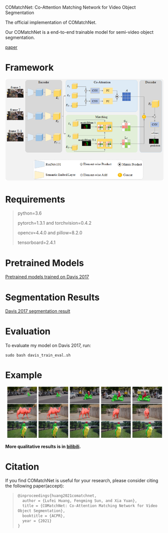 COMatchNet: Co-Attention Matching Network for Video Object Segmentation

The official implementation of COMatchNet.

Our COMatchNet  is a end-to-end trainable model for semi-video object segmentation.

[paper]()

# Framework

![framework](./images/module/overview.png)

# Requirements

> python=3.6
>
> pytorch=1.3.1 and torchvision=0.4.2
>
> opencv=4.4.0 and pillow=8.2.0
>
> tensorboard=2.4.1



# Pretrained Models

[Pretrained models trained on Davis 2017]()

# Segmentation Results

[Davis 2017 segmentation result]()

# Evaluation

To evaluate my model on Davis 2017, run:

```
sudo bash davis_train_eval.sh
```

# Example

![](./images/results/qualitative.png)

**More qualitative results is in [bilibili](https://www.bilibili.com/video/BV1ry4y1M7zs/).**

# Citation

If you find COMatchNet is useful for your research, please consider citing the following paper(accept):

> ```
> @inproceedings{huang2021comatchnet,
>   author = {Lufei Huang, Fengming Sun, and Xia Yuan},
>   title = {COMatchNet: Co-Attention Matching Network for Video Object Segmentation},
>   booktitle = {ACPR},
>   year = {2021}
> }
> ```

